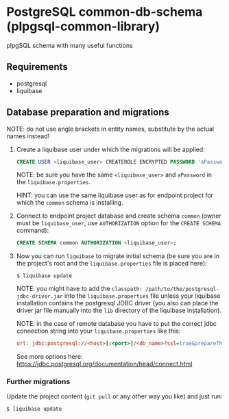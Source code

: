 # PostgreSQL common-db-schema (plpgsql-common-library)
plpgSQL schema with many useful functions

## Requirements

- postgresql
- liquibase

## Database preparation and migrations

NOTE: do not use angle brackets in entity names, substitute by the actual names instead!

1. Create a liquibase user under which the migrations will be applied:
    ```sql
    CREATE USER <liquibase_user> CREATEROLE ENCRYPTED PASSWORD 'aPassword';
    ```

   NOTE: be sure you have the same `<liquibase_user>` and `aPassword` in the `liquibase.properties`.

   HINT: you can use the same liquibase user as for endpoint project for which the `common` schema is installing.

1. Connect to endpoint project database and create schema `common` (owner must be `liquibase_user`, use `AUTHORIZATION` option for the `CREATE SCHEMA` command):
    ```sql
    CREATE SCHEMA common AUTHORIZATION <liquibase_user>;
    ```

1. Now you can run `liquibase` to migrate initial schema (be sure you are in the project's root and the `liquibase.properties` file is placed here):
    ```shell
    $ liquibase update
    ```

   NOTE: you might have to add the `classpath: /path/to/the/postgresql-jdbc-driver.jar` into the `liquibase.properties` file
   unless your liquibase installation contains the postgresql JDBC driver
   (you also can place the driver jar file manually into the `lib` directory of the liquibase installation).

   NOTE: in the case of remote database you have to put the correct jdbc connection string into your `liquibase.properties` like this:
    ```ini
    url: jdbc:postgresql://<host>[:<port>]/<db_name>?ssl=true&prepareThreshold=0
    ```
   See more options here: https://jdbc.postgresql.org/documentation/head/connect.html

### Further migrations

Update the project content (`git pull` or any other way you like) and just run:
```shell
$ liquibase update
```
